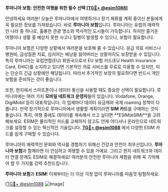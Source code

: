 **루마니아 보험: 안전한 여행을 위한 필수 선택 [[TG💪+ @esim1088](https://t.me/s/esim1088)]**

안녕하세요 여러분! 오늘은 루마니아에서 여행하거나 장기 체류를 계획 중이신 분들에게 꼭 필요한 정보를 가져왔습니다. 바로 **루마니아 보험**입니다. 루마니아는 유럽의 매력적인 나라 중 하나로, 훌륭한 관광 명소와 역사적인 도시들이 가득합니다. 하지만 즐거운 여행이나 생활 중 예상치 못한 사고나 질병이 발생할 수 있으니, 보험이 필요합니다.

루마니아 보험은 다양한 상황에서 여러분을 보호해 줄 수 있습니다. 응급 의료 서비스나 병원비, 급성질환 치료, 심지어는 배낭을 잃어버리는 상황까지도 보장받을 수 있답니다. 특히 루마니아는 유럽연합(EU) 회원국으로서 EU 보험 카드(EU Health Insurance Card, EHIC)를 소지하고 있다면 기본적인 의료 서비스를 무료로 이용할 수 있지만, 이는 단순히 긴급 상황에만 해당됩니다. 따라서 추가적인 보장이 필요하다면 반드시 개인 보험을 준비하는 것이 좋습니다.

또한, 현지에서 스마트폰이나 데이터 통신을 사용할 때도 중요한 선택이 필요합니다. 루마니아에는 여러 가지 **모바일 네트워크 운영자**들이 있습니다. Vodafone, Orange, DigiMobil 등이 대표적입니다. 각 업체마다 데이터 요금제와 국제 roaming 정책이 다릅니다. 만약 장기적으로 루마니아에서 생활할 계획이라면 **SIM 카드**를 구매하는 것이 좋습니다. 특히, 여행 중에도 데이터를 계속해서 쓰고 싶다면 **ESIM(eSIM)**을 고려해보세요. ESIM은 물리적인 카드를 교체하지 않고도 언제 어디서나 온라인으로 네트워크를 설정할 수 있는 혁신적인 기술입니다. **[TG💪+ @esim1088](https://t.me/s/esim1088)** 에서 다양한 ESIM 카드를 쉽게 구매할 수 있습니다.

루마니아의 매력적인 문화와 역사를 경험하기 위해선 건강과 안전이 최우선입니다. **루마니아 보험**과 함께라면 더 안심하고 여행할 수 있을 거예요. 그리고 현지 네트워크와 데이터 연결 문제도 ESIM로 해결하세요! 여러분의 안전한 루마니아 체험을 위해 꼭 기억해야 할 두 가지를 강력 추천드립니다. 

**루마니아 보험**과 **ESIM**! 이제부터는 더 이상 걱정 없이 루마니아를 마음껏 탐험하세요. 

[[TG💪+ @esim1088](https://t.me/s/esim1088) ![Image](https://i.postimg.cc/Y0z9fWf4/image.png)]